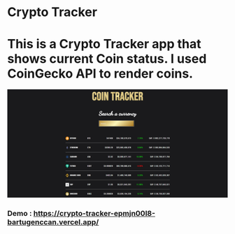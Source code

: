 # Crypto Tracker
<div>
<h1>
        This is a Crypto Tracker app that shows current Coin status. I used
        CoinGecko API to render coins.
      </h1>
      <img width="1000"  alt="Coin" src="./public/images/Coin.PNG"  />
      <h3>
        Demo :
        <a href="https://crypto-tracker-epmjn00l8-bartugenccan.vercel.app/">
          https://crypto-tracker-epmjn00l8-bartugenccan.vercel.app/
        </a>
        </h3>
        </div>

